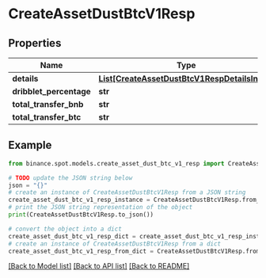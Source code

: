 # CreateAssetDustBtcV1Resp


## Properties

Name | Type | Description | Notes
------------ | ------------- | ------------- | -------------
**details** | [**List[CreateAssetDustBtcV1RespDetailsInner]**](CreateAssetDustBtcV1RespDetailsInner.md) |  | [optional] 
**dribblet_percentage** | **str** |  | [optional] 
**total_transfer_bnb** | **str** |  | [optional] 
**total_transfer_btc** | **str** |  | [optional] 

## Example

```python
from binance.spot.models.create_asset_dust_btc_v1_resp import CreateAssetDustBtcV1Resp

# TODO update the JSON string below
json = "{}"
# create an instance of CreateAssetDustBtcV1Resp from a JSON string
create_asset_dust_btc_v1_resp_instance = CreateAssetDustBtcV1Resp.from_json(json)
# print the JSON string representation of the object
print(CreateAssetDustBtcV1Resp.to_json())

# convert the object into a dict
create_asset_dust_btc_v1_resp_dict = create_asset_dust_btc_v1_resp_instance.to_dict()
# create an instance of CreateAssetDustBtcV1Resp from a dict
create_asset_dust_btc_v1_resp_from_dict = CreateAssetDustBtcV1Resp.from_dict(create_asset_dust_btc_v1_resp_dict)
```
[[Back to Model list]](../README.md#documentation-for-models) [[Back to API list]](../README.md#documentation-for-api-endpoints) [[Back to README]](../README.md)


